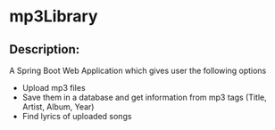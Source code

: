 # mp3Library

## Description:
A Spring Boot Web Application which gives user the following options

- Upload mp3 files
- Save them in a database and get information from mp3 tags (Title, Artist, Album, Year)
- Find lyrics of uploaded songs 
